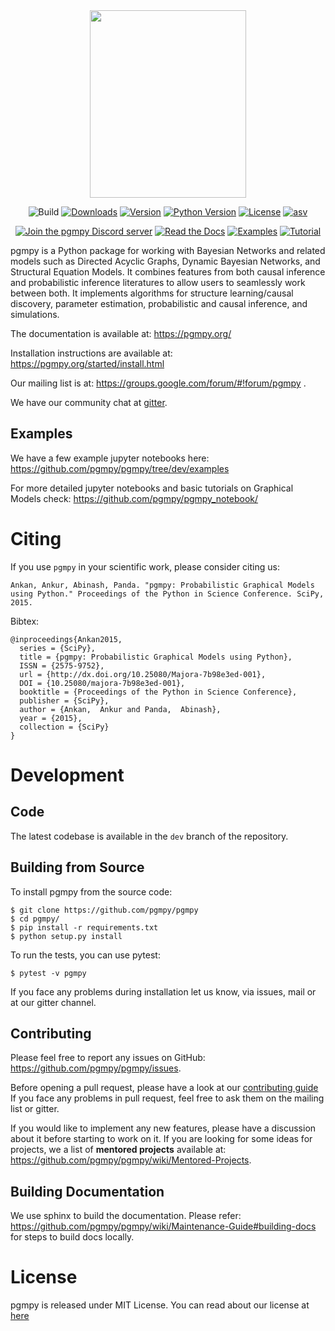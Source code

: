 <div align="center">
  <img src="https://raw.githubusercontent.com/pgmpy/pgmpy/dev/logo/logo_color.png" width="250" height="300"/>
</div>
<div align="center">

![Build](https://github.com/pgmpy/pgmpy/actions/workflows/ci.yml/badge.svg?branch=dev)
[![Downloads](https://img.shields.io/pypi/dm/pgmpy.svg)](https://pypistats.org/packages/pgmpy)
[![Version](https://img.shields.io/pypi/v/pgmpy?color=blue)](https://pypi.org/project/pgmpy/)
[![Python Version](https://img.shields.io/pypi/pyversions/pgmpy.svg?color=blue)](https://pypi.org/project/pgmpy/)
[![License](https://img.shields.io/github/license/pgmpy/pgmpy)](https://github.com/pgmpy/pgmpy/blob/dev/LICENSE)
[![asv](http://img.shields.io/badge/benchmarked%20by-asv-blue.svg?style=flat)](http://pgmpy.org/pgmpy-benchmarks/)


</div>

<div align="center">

[![Join the pgmpy Discord server](https://img.shields.io/badge/Discord-7289DA?style=for-the-badge&logo=discord&logoColor=white)](https://discord.gg/DRkdKaumBs)
[![Read the Docs](https://img.shields.io/badge/-Docs-blue?style=for-the-badge&logo=Read-the-Docs&logoColor=white&link=https://inseq.org)](https://pgmpy.org)
[![Examples](https://img.shields.io/badge/-Examples-orange?style=for-the-badge&logo=Jupyter&logoColor=white&link=https://github.com/pgmpy/pgmpy/tree/dev/examples)](https://github.com/pgmpy/pgmpy/tree/dev/examples)
[![Tutorial](https://img.shields.io/badge/-Tutorial-orange?style=for-the-badge&logo=Jupyter&logoColor=white&link=https://github.com/pgmpy/pgmpy_notebook)](https://github.com/pgmpy/pgmpy_notebook)

</div>

pgmpy is a Python package for working with Bayesian Networks and related models such as Directed Acyclic Graphs, Dynamic Bayesian Networks, and Structural Equation Models. It combines features from both causal inference and probabilistic inference literatures to allow users to seamlessly work between both. It implements algorithms for structure learning/causal discovery, parameter estimation, probabilistic and causal inference, and simulations.

The documentation is available at: https://pgmpy.org/

Installation instructions are available at: https://pgmpy.org/started/install.html

Our mailing list is at: https://groups.google.com/forum/#!forum/pgmpy .

We have our community chat at [gitter](https://gitter.im/pgmpy/pgmpy).


Examples
--------
We have a few example jupyter notebooks here: https://github.com/pgmpy/pgmpy/tree/dev/examples

For more detailed jupyter notebooks and basic tutorials on Graphical Models check: https://github.com/pgmpy/pgmpy_notebook/

Citing
======
If you use `pgmpy` in your scientific work, please consider citing us:

```
Ankan, Ankur, Abinash, Panda. "pgmpy: Probabilistic Graphical Models using Python." Proceedings of the Python in Science Conference. SciPy, 2015.
```

Bibtex:
```
@inproceedings{Ankan2015,
  series = {SciPy},
  title = {pgmpy: Probabilistic Graphical Models using Python},
  ISSN = {2575-9752},
  url = {http://dx.doi.org/10.25080/Majora-7b98e3ed-001},
  DOI = {10.25080/majora-7b98e3ed-001},
  booktitle = {Proceedings of the Python in Science Conference},
  publisher = {SciPy},
  author = {Ankan,  Ankur and Panda,  Abinash},
  year = {2015},
  collection = {SciPy}
}
```

Development
============

Code
----
The latest codebase is available in the `dev` branch of the repository.

Building from Source
--------------------
To install pgmpy from the source code:
```
$ git clone https://github.com/pgmpy/pgmpy
$ cd pgmpy/
$ pip install -r requirements.txt
$ python setup.py install
```

To run the tests, you can use pytest:
```
$ pytest -v pgmpy
```

If you face any problems during installation let us know, via issues, mail or at our gitter channel.

Contributing
------------
Please feel free to report any issues on GitHub: https://github.com/pgmpy/pgmpy/issues.

Before opening a pull request, please have a look at our [contributing guide](
https://github.com/pgmpy/pgmpy/blob/dev/Contributing.md) If you face any
problems in pull request, feel free to ask them on the mailing list or gitter.

If you would like to implement any new features, please have a discussion about it before starting to work on it.
If you are looking for some ideas for projects, we a list of **mentored projects** available at: https://github.com/pgmpy/pgmpy/wiki/Mentored-Projects.

Building Documentation
----------------------
We use sphinx to build the documentation. Please refer: https://github.com/pgmpy/pgmpy/wiki/Maintenance-Guide#building-docs for steps to build docs locally.



License
=======
pgmpy is released under MIT License. You can read about our license at [here](https://github.com/pgmpy/pgmpy/blob/dev/LICENSE)
